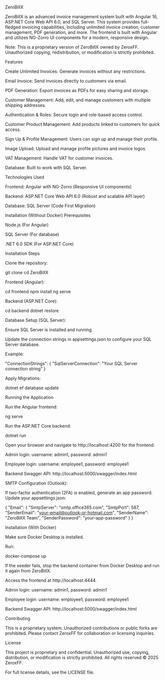 ZeroBillX

ZeroBillX is an advanced invoice management system built with Angular 16, ASP.NET Core Web API 6.0, and SQL Server. This system provides full-fledged invoicing capabilities, including unlimited invoice creation, customer management, PDF generation, and more. The frontend is built with Angular and utilizes NG-Zorro UI components for a modern, responsive design.

Note: This is a proprietary version of ZeroBillX owned by ZeroxFF. Unauthorized copying, redistribution, or modification is strictly prohibited.

Features

Create Unlimited Invoices: Generate invoices without any restrictions.

Email Invoice: Send invoices directly to customers via email.

PDF Generation: Export invoices as PDFs for easy sharing and storage.

Customer Management: Add, edit, and manage customers with multiple shipping addresses.

Authentication & Roles: Secure login and role-based access control.

Customer Product Management: Add products linked to customers for quick access.

Sign Up & Profile Management: Users can sign up and manage their profile.

Image Upload: Upload and manage profile pictures and invoice logos.

VAT Management: Handle VAT for customer invoices.

Database: Built to work with SQL Server.

Technologies Used

Frontend: Angular with NG-Zorro (Responsive UI components)

Backend: ASP.NET Core Web API 6.0 (Robust and scalable API layer)

Database: SQL Server (Code First Migration)

Installation (Without Docker)
Prerequisites

Node.js (For Angular)

SQL Server (For database)

.NET 6.0 SDK (For ASP.NET Core)

Installation Steps

Clone the repository:

git clone <your-private-repo-url>
cd ZeroBillX


Frontend (Angular):

cd frontend
npm install
ng serve


Backend (ASP.NET Core):

cd backend
dotnet restore


Database Setup (SQL Server):

Ensure SQL Server is installed and running.

Update the connection strings in appsettings.json to configure your SQL Server database.

Example:

"ConnectionStrings": {
  "SqlServerConnection": "Your SQL Server connection string"
}


Apply Migrations:

dotnet ef database update

Running the Application

Run the Angular frontend:

ng serve


Run the ASP.NET Core backend:

dotnet run


Open your browser and navigate to http://localhost:4200 for the frontend.

Admin login: username: admin1, password: admin1

Employee login: username: employee1, password: employee1

Backend Swagger API: http://localhost:5000/swagger/index.html

SMTP Configuration (Outlook):

If two-factor authentication (2FA) is enabled, generate an app password. Update your appsettings.json:

{
  "Email": {
    "SmtpServer": "smtp.office365.com",
    "SmtpPort": 587,
    "SenderEmail": "your-email@outlook-or-hotmail.com",
    "SenderName": "ZeroBillX Team",
    "SenderPassword": "your-app-password"
  }
}

Installation (With Docker)

Make sure Docker Desktop is installed.

Run:

docker-compose up


If the seeder fails, stop the backend container from Docker Desktop and run it again from ZeroBillX.

Access the frontend at http://localhost:4444.

Admin login: username: admin1, password: admin1

Employee login: username: employee1, password: employee1

Backend Swagger API: http://localhost:5000/swagger/index.html

Contributing

This is a proprietary system. Unauthorized contributions or public forks are prohibited. Please contact ZeroxFF for collaboration or licensing inquiries.

License

This project is proprietary and confidential. Unauthorized use, copying, distribution, or modification is strictly prohibited.
All rights reserved © 2025 ZeroxFF.

For full license details, see the LICENSE file.
